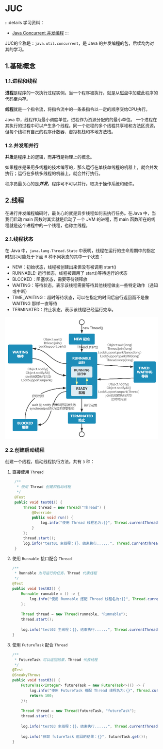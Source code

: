 # JUC

:::details 学习资料：

- [Java Concurrent 并发编程](https://www.bilibili.com/video/BV1Wa4y1H7c7)
  :::

JUC的全称是：`java.util.concurrent`，是 Java 的并发编程的包，后续均为对其的学习。

## 1.基础概念

### 1.1.进程和线程

**进程**是程序的一次执行过程实例。当一个程序被执行，就是从磁盘中加载此程序的代码至内存。

**线程**就是一个指令流，将指令流中的一条条指令以一定的顺序交给CPU执行。

Java 中，线程作为最小调度单位，进程作为资源分配的的最小单位。
一个进程在其执行的过程中可以产生多个线程，同一个进程的多个线程共享堆和方法区资源，但每个线程有自己的程序计数器、虚拟机栈和本地方法栈。

### 1.2.并发和并行

**并发**是程序上的逻辑，而**并行**是物理上的概念。

如果程序是采用多线程的技术编写的，那么运行在单核单线程的机器上，就会并发执行；运行在多核多线程的机器上，就会并行执行。

程序员最关心的是***并发***，程序可不可以并行，取决于操作系统和硬件。

## 2.线程

在进行并发编程编码时，最关心的就是异步线程如何去执行任务。在Java 中，当我们启动 main 函数时其实就是启动了一个 JVM 的进程，而
main 函数所在的线程就是这个进程中的一个线程，也称主线程。

### 2.1.线程状态

在 Java 中，`java.lang.Thread.State` 中表明，线程在运行的生命周期中的指定时刻只可能处于下面 6 种不同状态的其中一个状态：

- NEW：初始状态，线程被创建出来但没有被调用 start()
- RUNNABLE: 运行状态，线程被调用了 start()等待运行的状态
- BLOCKED：阻塞状态，需要等待锁释放
- WAITING：等待状态，表示该线程需要等待其他线程做出一些特定动作（通知或中断）
- TIME_WAITING：超时等待状态，可以在指定的时间后自行返回而不是像 WAITING 那样一直等待
- TERMINATED：终止状态，表示该线程已经运行完毕。

<img src="./imgs/JUC/img.png" alt="线程状态转换图" style="display: block; margin: 0 auto; zoom: 70%">

### 2.2.创建启动线程

创建一个线程，启动线程执行方法，共有 `3` 种：

1. 直接使用 `Thread`
   ```java
    /**
     * 使用 Thread 创建和启动线程
     */
    @Test
    public void test01() {
        Thread thread = new Thread("Thread") {
            @Override
            public void run() {
                log.info("使用 Thread 线程名为:{}", Thread.currentThread().getName());
            }
        };
        thread.start();
        log.info("test01 主线程：{}，结束执行......", Thread.currentThread().getName());
    }
   ```
2. 使用 `Runnable` 接口配合 `Thread`
    ```java
    /**
     * Runnable 为可运行的任务，Thread 代表线程
     */
    @Test
    public void test02() {
        Runnable runnable = () -> {
            log.info("使用 Runnable 搭配 Thread 线程名为:{}", Thread.currentThread().getName());
        };

        Thread thread = new Thread(runnable, "Runnable");
        thread.start();

        log.info("test02 主线程：{}，结束执行......", Thread.currentThread().getName());
    } 
    ```
3. 使用 `FutureTask` 配合 `Thread`
    ```java
    /**
     * FutureTask 可以返回结果，Thread 代表线程
     */
    @Test
    @SneakyThrows
    public void test03() {
        FutureTask<Integer> futureTask = new FutureTask<>(() -> {
            log.info("使用 FutureTask 搭配 Thread 线程名为:{}", Thread.currentThread().getName());
            return 100;
        });

        Thread thread = new Thread(futureTask, "futureTask");
        thread.start();

        log.info("test03 主线程：{}，结束执行......", Thread.currentThread().getName());

        log.info("获取 futureTask 返回的结果：{}", futureTask.get());
    }
    ```